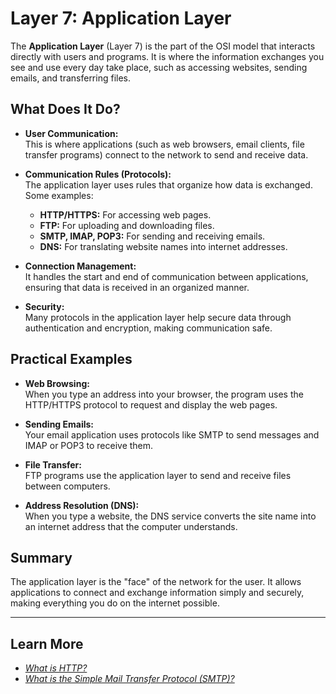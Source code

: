 # Layer 7: Application Layer

The **Application Layer** (Layer 7) is the part of the OSI model that interacts directly with users and programs. It is where the information exchanges you see and use every day take place, such as accessing websites, sending emails, and transferring files.

## What Does It Do?

- **User Communication:**  
  This is where applications (such as web browsers, email clients, file transfer programs) connect to the network to send and receive data.

- **Communication Rules (Protocols):**  
  The application layer uses rules that organize how data is exchanged. Some examples:
  - **HTTP/HTTPS:** For accessing web pages.
  - **FTP:** For uploading and downloading files.
  - **SMTP, IMAP, POP3:** For sending and receiving emails.
  - **DNS:** For translating website names into internet addresses.

- **Connection Management:**  
  It handles the start and end of communication between applications, ensuring that data is received in an organized manner.

- **Security:**  
  Many protocols in the application layer help secure data through authentication and encryption, making communication safe.

## Practical Examples

- **Web Browsing:**  
  When you type an address into your browser, the program uses the HTTP/HTTPS protocol to request and display the web pages.

- **Sending Emails:**  
  Your email application uses protocols like SMTP to send messages and IMAP or POP3 to receive them.

- **File Transfer:**  
  FTP programs use the application layer to send and receive files between computers.

- **Address Resolution (DNS):**  
  When you type a website, the DNS service converts the site name into an internet address that the computer understands.

## Summary

The application layer is the "face" of the network for the user. It allows applications to connect and exchange information simply and securely, making everything you do on the internet possible.

---

## Learn More

- *[What is HTTP?](https://www.cloudflare.com/learning/ddos/glossary/hypertext-transfer-protocol-http/)*
- *[What is the Simple Mail Transfer Protocol (SMTP)?](https://www.cloudflare.com/learning/email-security/what-is-smtp/)*